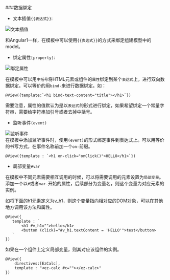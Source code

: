 ###数据绑定

- 文本插值`{{表达式}}`:

![文本插值](http://www.hubwiz.com/course/5599d367a164dd0d75929c76/img/intepolate.jpg)

和Angular1一样，在模板中可以使用`{{表达式}}`的方式来绑定组建模型中的model。

- 绑定属性`[property]`:

![绑定属性](http://www.hubwiz.com/course/5599d367a164dd0d75929c76/img/prop-bind.jpg)
	
在模板中可以用`中括号`将HTML元素或组件的`属性`绑定到某个`表达式`上，进行双向数据绑定。可以等价的用`bind-`来进行数据绑定。如：
	
```
@View({template:`<h1 bind-text-content="title"></h1>`})
```

需要注意，属性的值默认为是以`表达式`的形式进行绑定，如果希望绑定一个常量字符串，需要给字符串加引号或者去掉中括号。
	
- 监听事件`(event)`

![监听事件](http://www.hubwiz.com/course/5599d367a164dd0d75929c76/img/event-bind.jpg)	
在模板中添加监听事件时，使用`(event)`的形式绑定事件到表达式上。可以用等价的书写方式，在事件名称前加一个`on-`前缀。	
	
```
@View({template : `<h1 on-click="onClick()">HELLO</h1>`})
```

- 局部变量`#var`

在模板中不同元素需要相互调用的时候，可以将需要调用的元素设置为`局部变量`。添加一个以`#`或者`var-`开始的属性，后续部分为变量名，则这个变量为对应元素的实例。
	
如将下面的h1元素定义为v_h1，则这个变量指向相对应的DOM对象，可以在其他地方调用该方法和属性。	
	
```
@View({
   template : `
       <h1 #v_h1="">hello</h1>
       <button (click)="#v_h1.textContent = 'HELLO'">test</button>
   `
})
```

如果在一个组件上定义局部变量，则其对应该组件的实例。
	
```
@View({
    directives:[EzCalc],
    template : "<ez-calc #c=""></ez-calc>"
})
```